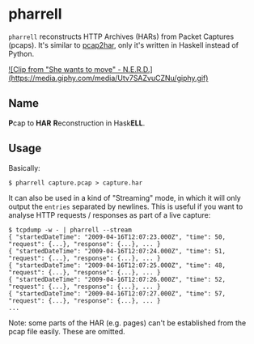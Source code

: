 pharrell
=============

`pharrell` reconstructs HTTP Archives (HARs) from Packet Captures (pcaps). It's similar to [pcap2har](https://github.com/andrewf/pcap2har), only it's written in Haskell instead of Python.

<a href=https://youtu.be/mXC3h95PtDY>
![Clip from "She wants to move" - N.E.R.D.](https://media.giphy.com/media/Utv7SAZvuCZNu/giphy.gif)
</a>

Name
-------------

**P**cap to **HAR** **R**econstruction in Hask**ELL**.

Usage
-------------

Basically:

```
$ pharrell capture.pcap > capture.har
```

It can also be used in a kind of "Streaming" mode, in which it will only output the `entries` separated by newlines. This is useful if
you want to analyse HTTP requests / responses as part of a live capture:

```
$ tcpdump -w - | pharrell --stream
{ "startedDateTime": "2009-04-16T12:07:23.000Z", "time": 50, "request": {...}, "response": {...}, ... }
{ "startedDateTime": "2009-04-16T12:07:24.000Z", "time": 51, "request": {...}, "response": {...}, ... }
{ "startedDateTime": "2009-04-16T12:07:25.000Z", "time": 48, "request": {...}, "response": {...}, ... }
{ "startedDateTime": "2009-04-16T12:07:26.000Z", "time": 52, "request": {...}, "response": {...}, ... }
{ "startedDateTime": "2009-04-16T12:07:27.000Z", "time": 57, "request": {...}, "response": {...}, ... }
...
```

Note: some parts of the HAR (e.g. pages) can't be established from the pcap file easily. These are omitted.
